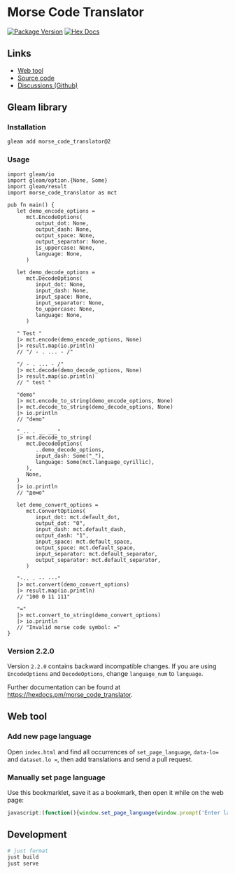 # Morse Code Translator

[![Package Version](https://img.shields.io/hexpm/v/morse_code_translator)](https://hex.pm/packages/morse_code_translator)
[![Hex Docs](https://img.shields.io/badge/hex-docs-ffaff3)](https://hexdocs.pm/morse_code_translator/)

## Links

* [Web tool](https://salif.github.io/morse-code-translator/)
* [Source code](https://codeberg.org/salif/morse-code-translator)
* [Discussions (Github)](https://github.com/salif/morse-code-translator/discussions)

## Gleam library

### Installation

```sh
gleam add morse_code_translator@2
```

### Usage

```gleam
import gleam/io
import gleam/option.{None, Some}
import gleam/result
import morse_code_translator as mct

pub fn main() {
   let demo_encode_options =
      mct.EncodeOptions(
         output_dot: None,
         output_dash: None,
         output_space: None,
         output_separator: None,
         is_uppercase: None,
         language: None,
      )

   let demo_decode_options =
      mct.DecodeOptions(
         input_dot: None,
         input_dash: None,
         input_space: None,
         input_separator: None,
         to_uppercase: None,
         language: None,
      )

   " Test "
   |> mct.encode(demo_encode_options, None)
   |> result.map(io.println)
   // "/ - . ... - /"

   "/ - . ... - /"
   |> mct.decode(demo_decode_options, None)
   |> result.map(io.println)
   // " test "

   "demo"
   |> mct.encode_to_string(demo_encode_options, None)
   |> mct.decode_to_string(demo_decode_options, None)
   |> io.println
   // "demo"

   "_.. . __ ___"
   |> mct.decode_to_string(
      mct.DecodeOptions(
         ..demo_decode_options,
         input_dash: Some("_"),
         language: Some(mct.language_cyrillic),
      ),
      None,
   )
   |> io.println
   // "демо"

   let demo_convert_options =
      mct.ConvertOptions(
         input_dot: mct.default_dot,
         output_dot: "0",
         input_dash: mct.default_dash,
         output_dash: "1",
         input_space: mct.default_space,
         output_space: mct.default_space,
         input_separator: mct.default_separator,
         output_separator: mct.default_separator,
      )

   "-.. . -- ---"
   |> mct.convert(demo_convert_options)
   |> result.map(io.println)
   // "100 0 11 111"

   "="
   |> mct.convert_to_string(demo_convert_options)
   |> io.println
   // "Invalid morse code symbol: ="
}
```

### Version 2.2.0

Version `2.2.0` contains backward incompatible changes.
If you are using `EncodeOptions` and `DecodeOptions`, change `language_num` to `language`.

Further documentation can be found at <https://hexdocs.pm/morse_code_translator>.

## Web tool

### Add new page language

Open `index.html` and find all occurrences of `set_page_language`, `data-lo=` 
and `dataset.lo =`, then add translations and send a pull request.

### Manually set page language

Use this bookmarklet, save it as a bookmark, then open it while on the web page:

```javascript
javascript:(function(){window.set_page_language(window.prompt('Enter language code')??'');})()
```

## Development

```sh
# just format
just build
just serve
```
